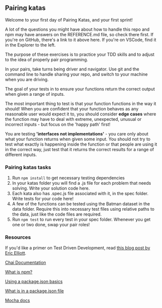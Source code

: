 ## Pairing katas

Welcome to your first day of Pairing Katas, and your first sprint!

A lot of the questions you might have about how to handle this repo and npm may have answers on the REFERENCE.md file, so check there first. If you're on GitHub, there's a link to it above here. If you're on VSCode, find it in the Explorer to the left.

The purpose of these exercises is to practice your TDD skills and to adjust to the idea of properly pair programming. 

In your pairs, take turns being driver and navigator. Use git and the command line to handle sharing your repo, and switch to your machine when you are driving.

The goal of your tests in to ensure your functions return the correct output when given a range of inputs.

The most important thing to test is that your function functions in the way it should! When you are confident that your function behaves as any reasonable user would expect it to, you should consider **edge cases** where the function may have to deal with extreme, unexpected, unusual or incorrect inputs - but focus on the 'happy path' first!

You are testing **'interfaces not implementations'** - you care only about what your function returns when given some input. You should not try to test what exactly is happening inside the function or that people are using it in the correct way, just test that it returns the correct results for a range of different inputs.

### Pairing katas tasks

1. Run `npm install` to get necessary testing dependencies
2. In your katas folder you will find a .js file for each problem that needs solving. Write your solution code here.
3. Each kata also has .spec.js file associated with it, in the spec folder. Write tests for your code here!
4. A few of the functions can be tested using the Batman dataset in the data folder. Require this into necessary test files using relative paths to the data, just like the code files are required.
4. Run `npm test` to run every test in your spec folder. Whenever you get one or two done, swap your pair roles!

### Resources

If you'd like a primer on Test Driven Development, read [this blog post by Eric Elliott](https://medium.com/javascript-scene/what-every-unit-test-needs-f6cd34d9836d).

[Chai Documentation](http://chaijs.com/api/bdd/)

[What is npm?](https://docs.npmjs.com/getting-started/what-is-npm)

[Using a package.json basics](https://docs.npmjs.com/getting-started/using-a-package.json)

[What is in a package.json file](https://docs.npmjs.com/files/package.json)

[Mocha docs](https://mochajs.org/)
